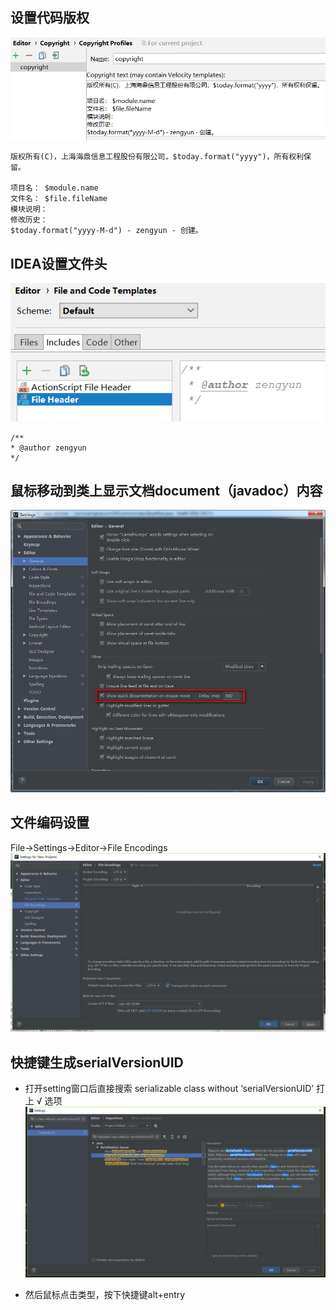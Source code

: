 

## 设置代码版权
![](./images/copyright.png)

	版权所有(C)，上海海鼎信息工程股份有限公司，$today.format("yyyy")，所有权利保留。
	
	项目名： $module.name
	文件名： $file.fileName
	模块说明：
	修改历史：
	$today.format("yyyy-M-d") - zengyun - 创建。

## IDEA设置文件头
![](./images/fileHeader.png)

	/**
	* @author zengyun
	*/

## 鼠标移动到类上显示文档document（javadoc）内容
![](./images/javadocshow.png)

## 文件编码设置
File->Settings->Editor->File Encodings
![](./images/fileEncodings.png)


## 快捷键生成serialVersionUID
* 打开setting窗口后直接搜索 serializable class without ‘serialVersionUID’ 打上 √ 选项
![](./images/serialVersionUID.png)

* 然后鼠标点击类型，按下快捷键alt+entry 